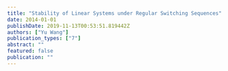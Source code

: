```yaml
---
title: "Stability of Linear Systems under Regular Switching Sequences"
date: 2014-01-01
publishDate: 2019-11-13T00:53:51.819442Z
authors: ["Yu Wang"]
publication_types: ["7"]
abstract: ""
featured: false
publication: ""
---
```


